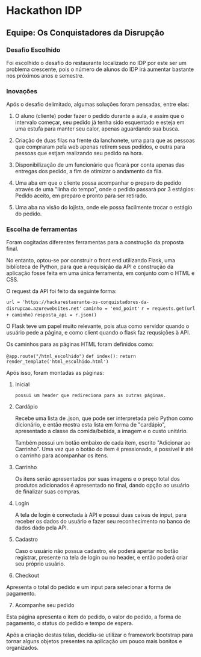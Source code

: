 # Hackathon IDP

## Equipe: Os Conquistadores da Disrupção

### Desafio Escolhido

Foi escolhido o desafio do restaurante localizado no IDP por este ser um problema crescente, pois o número de alunos do IDP irá aumentar bastante nos próximos anos e semestre.


### Inovações

Após o desafio delimitado, algumas soluções foram pensadas, entre elas:
 1. O aluno (cliente) poder fazer o pedido durante a aula, e assim que o intervalo começar, seu pedido já tenha sido esquentado e esteja em uma estufa para manter seu calor, apenas aguardando sua busca.

 2. Criação de duas filas na frente da lanchonete, uma para que as pessoas que compraram pela web apenas retirem seus pedidos, e outra para pessoas que estjam realizando seu pedido na hora.

 3. Disponibilização de um funcionário que ficará por conta apenas das entregas dos pedido, a fim de otimizar o andamento da fila.

 4. Uma aba em que o cliente possa acompanhar o preparo do pedido através de uma "linha do tempo", onde o pedido passará por 3 estágios: Pedido aceito, em preparo e pronto para ser retirado.

 5. Uma aba na visão do lojista, onde ele possa facilmente trocar o estágio do pedido.

### Escolha de ferramentas

Foram cogitadas diferentes ferramentas para a construção da proposta final.

No entanto, optou-se por construir o front end utilizando Flask, uma biblíoteca de Python, para que a requisição da API e construção da aplicação fosse feita em uma única ferramenta, em conjunto com o HTML e CSS.

O request da API foi feito da seguinte forma:

`url = 'https://hackarestaurante-os-conquistadores-da-disrupcao.azurewebsites.net'`
`caminho = 'end_point'`
`r = requests.get(url + caminho)`
`resposta_api = r.json() `

O Flask teve um papel muito relevante, pois atua como servidor quando o usuário pede a página, e como client quando o flask faz requsições à API.

Os caminhos para as páginas HTML foram definidos como:

`@app.route("/html_escolhido")`
`def index():`
`return render_template('html_escolhido.html')`

Após isso, foram montadas as páginas:


 1. Inicial
        
        possui um header que redireciona para as outras páginas.
 
 2. Cardápio

    Recebe uma lista de .json, que pode ser interpretada pelo Python como dicionário, e então mostra esta lista em forma de "cardápio", apresentado a classe da comida/bebida, a imagem e o custo unitário.

    Também possui um botão embaixo de cada item, escrito "Adicionar ao Carrinho". Uma vez que o botão do item é pressionado, é possível ir até o carrinho para acompanhar os itens.

 3. Carrinho

    Os itens serão apresentados por suas imagens e o preço total dos produtos adicionados é apresentado no final, dando opção ao usuário de finalizar suas compras.

 4. Login

    A tela de login é conectada à API e possui duas caixas de input, para receber os dados do usuário e fazer seu reconhecimento no banco de dados dado pela API.

 5. Cadastro

    Caso o usuário não possua cadastro, ele poderá apertar no botão registrar, presente na tela de login ou no header, e então poderá criar seu próprio usuário.

  6. Checkout

   Apresenta o total do pedido e um input para selecionar a forma de pagamento. 
 
 7. Acompanhe seu pedido

   Esta página apresenta o item do pedido, o valor do pedido, a forma de pagamento, o status do pedido e tempo de espera.

Após a criação destas telas, decidiu-se utilizar o framework bootstrap para tornar alguns objetos presentes na aplicação um pouco mais bonitos e organizados.

